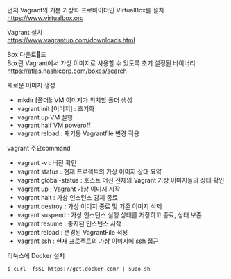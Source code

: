먼저 Vagrant의 기본 가상화 프로바이더인 VirtualBox를 설치  
 https://www.virtualbox.org

Vagrant 설치  
https://www.vagrantup.com/downloads.html

Box 다운로드  
Box란 Vagrant에서 가상 이미지로 사용할 수 있도록 초기 설정된 바이너리  
https://atlas.hashicorp.com/boxes/search


새로운 이미지 생성
- mkdir [폴더]: VM 이미지가 위치할 폴더 생성
- vagrant init [이미지] : 초기화
- vagrant up VM 실행
- vagrant half VM poweroff
- vagrant reload : 재기동 Vagrantfile 변경 적용


vagrant 주요command
- vagrant -v : 버전 확인
- vagrant status : 현재 프로젝트의 가상 이미지 상태 요약
- vagrant global-status : 호스트 머신 전체의 Vagrant 가상 이미지들의 상태 확인
- vagrant up : Vagrant 가상 이미지 시작
- vagrant halt : 가상 인스턴스 강제 종료
- vagrant destroy : 가상 이미지 종료 및 기존 이미지 삭제
- vagrant suspend : 가상 인스턴스 실행 상태를 저장하고 종료, 상태 보존
- vagrant resume : 중지된 인스턴스 시작
- vagrant reload : 변경된 VagrantFile 적용
- vagrant ssh : 현재 프로젝트의 가상 이미지에 ssh 접근



리눅스에 Docker 설치
```shell 
$ curl -fsSL https://get.docker.com/ | sudo sh
```
